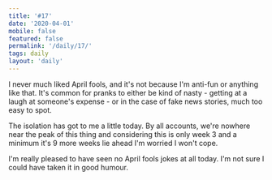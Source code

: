 ```yaml
---
title: '#17'
date: '2020-04-01'
mobile: false
featured: false
permalink: '/daily/17/'
tags: daily
layout: 'daily'
---
```


I never much liked April fools, and it's not because I'm anti-fun or anything like that. It's common for pranks to either be kind of nasty - getting at a laugh at someone's expense - or in the case of fake news stories, much too easy to spot.

The isolation has got to me a little today. By all accounts, we're nowhere near the peak of this thing and considering this is only week 3 and a minimum it's 9 more weeks lie ahead I'm worried I won't cope.

I'm really pleased to have seen no April fools jokes at all today. I'm not sure I could have taken it in good humour.
